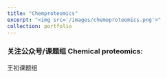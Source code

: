 ```yaml
---
title: "Chemproteomics"
excerpt: "<img src='/images/chemoproteomics.png'>"
collection: portfolio
---
```


### 关注公众号/课题组  Chemical proteomics:   
</p> 王初课题组   

  
